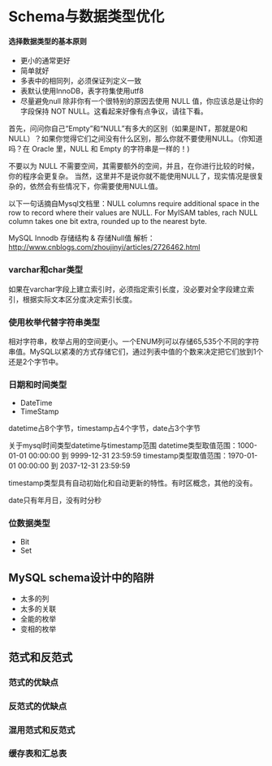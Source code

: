 # Schema与数据类型优化



#### 选择数据类型的基本原则

- 更小的通常更好
- 简单就好
- 多表中的相同列，必须保证列定义一致
- 表默认使用InnoDB，表字符集使用utf8
- 尽量避免null
  除非你有一个很特别的原因去使用 NULL 值，你应该总是让你的字段保持 NOT NULL。这看起来好像有点争议，请往下看。

首先，问问你自己“Empty”和“NULL”有多大的区别（如果是INT，那就是0和NULL）？如果你觉得它们之间没有什么区别，那么你就不要使用NULL。（你知道吗？在 Oracle 里，NULL 和 Empty 的字符串是一样的！)

不要以为 NULL 不需要空间，其需要额外的空间，并且，在你进行比较的时候，你的程序会更复杂。 当然，这里并不是说你就不能使用NULL了，现实情况是很复杂的，依然会有些情况下，你需要使用NULL值。

以下一句话摘自Mysql文档里：NULL columns require additional space in the row to record where their values are NULL. For MyISAM tables, rach NULL column takes one bit extra, rounded up to the nearest byte.

MySQL Innodb 存储结构 & 存储Null值 解析：http://www.cnblogs.com/zhoujinyi/articles/2726462.html

### varchar和char类型 

如果在varchar字段上建立索引时，必须指定索引长度，没必要对全字段建立索引，根据实际文本区分度决定索引长度。

### 使用枚举代替字符串类型

相对字符串，枚举占用的空间更小。一个ENUM列可以存储65,535个不同的字符串值。MySQL以紧凑的方式存储它们，通过列表中值的个数来决定把它们放到1个还是2个字节中。

### 日期和时间类型

- DateTime
- TimeStamp

datetime占8个字节，timestamp占4个字节，date占3个字节

关于mysql时间类型datetime与timestamp范围
datetime类型取值范围：1000-01-01 00:00:00 到 9999-12-31 23:59:59
timestamp类型取值范围：1970-01-01 00:00:00 到 2037-12-31 23:59:59

timestamp类型具有自动初始化和自动更新的特性。有时区概念，其他的没有。

date只有年月日，没有时分秒

### 位数据类型

- Bit
- Set

## MySQL schema设计中的陷阱

- 太多的列
- 太多的关联
- 全能的枚举
- 变相的枚举

## 范式和反范式

### 范式的优缺点

### 反范式的优缺点

### 混用范式和反范式

### 缓存表和汇总表